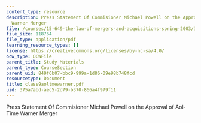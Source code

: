 ```yaml
---
content_type: resource
description: Press Statement Of Commisioner Michael Powell on the Approval of Aol-Time
  Warner Merger
file: /courses/15-649-the-law-of-mergers-and-acquisitions-spring-2003/375a7abdaec52d79b370866a4f979f11_class9aoltmewarner.pdf
file_size: 118764
file_type: application/pdf
learning_resource_types: []
license: https://creativecommons.org/licenses/by-nc-sa/4.0/
ocw_type: OCWFile
parent_title: Study Materials
parent_type: CourseSection
parent_uid: 849f6b07-bbc9-999a-1d86-09e98b748fcd
resourcetype: Document
title: class9aoltmewarner.pdf
uid: 375a7abd-aec5-2d79-b370-866a4f979f11
---
```

Press Statement Of Commisioner Michael Powell on the Approval of Aol-Time Warner Merger